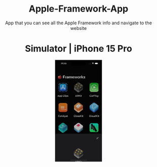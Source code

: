 <div align="center">

# Apple-Framework-App
App that you can see all the Apple Framework info and navigate to the website

# Simulator | iPhone 15 Pro
![](https://github.com/palatipjant/Apple-Framework-App/blob/gridview-version/repo-assets/Simulator%20Recording%20iPhone%2015%20Pro.gif)
